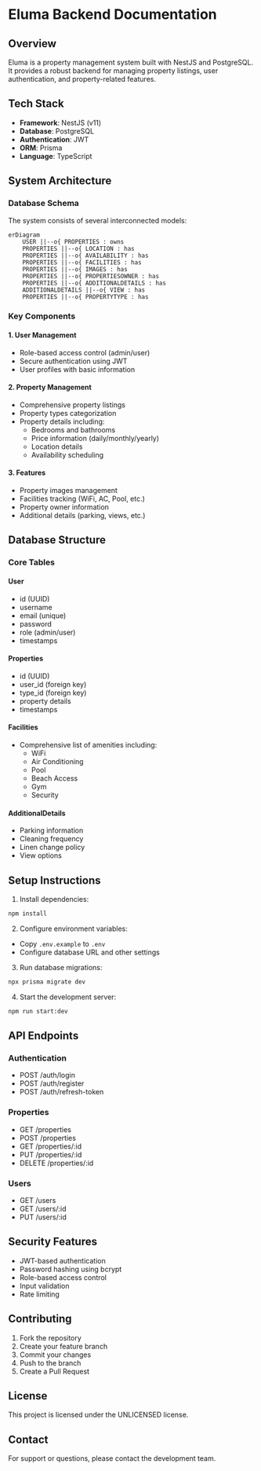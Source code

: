 # Eluma Backend Documentation

## Overview
Eluma is a property management system built with NestJS and PostgreSQL. It provides a robust backend for managing property listings, user authentication, and property-related features.

## Tech Stack
- **Framework**: NestJS (v11)
- **Database**: PostgreSQL
- **Authentication**: JWT
- **ORM**: Prisma
- **Language**: TypeScript

## System Architecture

### Database Schema
The system consists of several interconnected models:

```mermaid
erDiagram
    USER ||--o{ PROPERTIES : owns
    PROPERTIES ||--o{ LOCATION : has
    PROPERTIES ||--o{ AVAILABILITY : has
    PROPERTIES ||--o{ FACILITIES : has
    PROPERTIES ||--o{ IMAGES : has
    PROPERTIES ||--o{ PROPERTIESOWNER : has
    PROPERTIES ||--o{ ADDITIONALDETAILS : has
    ADDITIONALDETAILS ||--o{ VIEW : has
    PROPERTIES ||--o{ PROPERTYTYPE : has
```

### Key Components

#### 1. User Management
- Role-based access control (admin/user)
- Secure authentication using JWT
- User profiles with basic information

#### 2. Property Management
- Comprehensive property listings
- Property types categorization
- Property details including:
  - Bedrooms and bathrooms
  - Price information (daily/monthly/yearly)
  - Location details
  - Availability scheduling

#### 3. Features
- Property images management
- Facilities tracking (WiFi, AC, Pool, etc.)
- Property owner information
- Additional details (parking, views, etc.)

## Database Structure

### Core Tables

#### User
- id (UUID)
- username
- email (unique)
- password
- role (admin/user)
- timestamps

#### Properties
- id (UUID)
- user_id (foreign key)
- type_id (foreign key)
- property details
- timestamps

#### Facilities
- Comprehensive list of amenities including:
  - WiFi
  - Air Conditioning
  - Pool
  - Beach Access
  - Gym
  - Security

#### AdditionalDetails
- Parking information
- Cleaning frequency
- Linen change policy
- View options

## Setup Instructions

1. Install dependencies:
```bash
npm install
```

2. Configure environment variables:
- Copy `.env.example` to `.env`
- Configure database URL and other settings

3. Run database migrations:
```bash
npx prisma migrate dev
```

4. Start the development server:
```bash
npm run start:dev
```

## API Endpoints

### Authentication
- POST /auth/login
- POST /auth/register
- POST /auth/refresh-token

### Properties
- GET /properties
- POST /properties
- GET /properties/:id
- PUT /properties/:id
- DELETE /properties/:id

### Users
- GET /users
- GET /users/:id
- PUT /users/:id

## Security Features
- JWT-based authentication
- Password hashing using bcrypt
- Role-based access control
- Input validation
- Rate limiting

## Contributing
1. Fork the repository
2. Create your feature branch
3. Commit your changes
4. Push to the branch
5. Create a Pull Request

## License
This project is licensed under the UNLICENSED license.

## Contact
For support or questions, please contact the development team.
